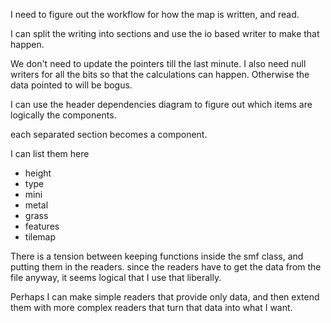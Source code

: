 I need to figure out the workflow for how the map is written, and read.

I can split the writing into sections and use the io based writer to make that happen.

We don't need to update the pointers till the last minute.
I also need null writers for all the bits so that the calculations can happen. Otherwise the data pointed to will be bogus.

I can use the header dependencies diagram to figure out which items are logically the components.

each separated section becomes a component.

I can list them here
* height
* type
* mini
* metal
* grass
* features
* tilemap

There is a tension between keeping functions inside the smf class, and putting them in the readers. since the readers have to get the data from the file anyway, it seems logical that I use that liberally.

Perhaps I can make simple readers that provide only data, and then extend them with more complex readers that turn that data into what I want.
